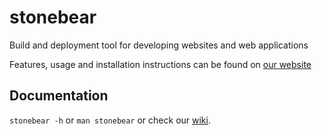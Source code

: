 stonebear
=========
Build and deployment tool for developing websites and web applications

Features, usage and installation instructions can be found on [our website][home]

Documentation
------------------
`stonebear -h` or `man stonebear` or check our [wiki][].


[home]:http://chrisbuchholz.github.com/stonebear
[wiki]:http://wiki.github.com/chrisbuchholz/stonebear
